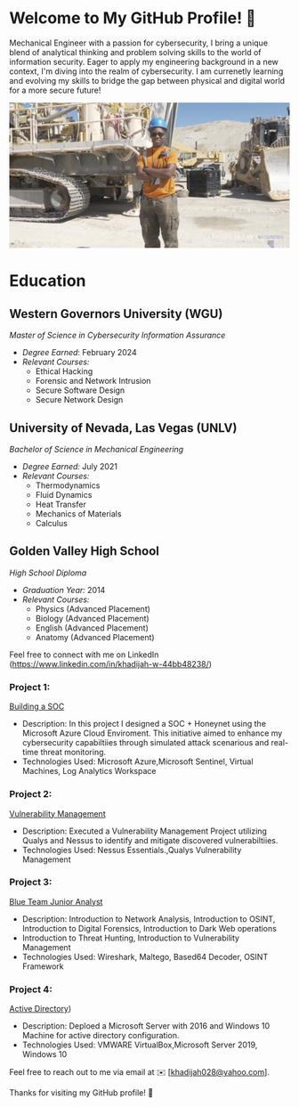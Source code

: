 # Welcome to My GitHub Profile! 👋

Mechanical Engineer with a passion for cybersecurity, I bring a unique blend of analytical thinking and problem solving skills to the world of information security. Eager to apply my engineering background in a new context, I'm diving into the realm of cybersecurity. I am currenetly learning  and evolving my skills to bridge the gap between physical and digital world for a more secure future!

<p align="center">
  <img src="https://github.com/Flash028/Flash028/blob/1fbe927448354f78c777b7195a4d91a745ed6a82/IMG_2025.jpg" alt="Profile Image" width="650">
</p>

# Education
## Western Governors University (WGU)
*Master of Science in Cybersecurity Information Assurance*
- *Degree Earned*: February 2024
- *Relevant Courses:*
  - Ethical Hacking
  - Forensic and Network Intrusion
  - Secure Software Design
  - Secure Network Design


## University of Nevada, Las Vegas (UNLV)
*Bachelor of Science in Mechanical Engineering*
- *Degree Earned:* July 2021
- *Relevant Courses:*
  - Thermodynamics
  - Fluid Dynamics
  - Heat Transfer
  - Mechanics of Materials
  - Calculus


## Golden Valley High School
*High School Diploma*
- *Graduation Year:* 2014
- *Relevant Courses:*
  - Physics (Advanced Placement)
  - Biology (Advanced Placement)
  - English (Advanced Placement)
  - Anatomy (Advanced Placement)

Feel free to connect with me on LinkedIn
(https://www.linkedin.com/in/khadijah-w-44bb48238/)
### Project 1: 
[Building a SOC](https://github.com/Flash028/Flash028/blob/main/BUILDING%20A%20SOC/building-a-soc.md)
- Description: In this project I designed a SOC + Honeynet using the Microsoft Azure Cloud Enviroment. This initiative aimed to enhance my cybersecurity capabiltiies through simulated attack scenarious and real-time threat monitoring.
- Technologies Used: Microsoft Azure,Microsoft Sentinel, Virtual Machines, Log Analytics Workspace


### Project 2: 
[Vulnerability Management](https://github.com/Flash028/Flash028/blob/main/Vulnerability%20Assessment/Vulnerability.Assessment.md)
- Description: Executed a Vulnerability Management Project utilizing Qualys and Nessus to identify and mitigate discovered vulnerabiltiies.
- Technologies Used: Nessus Essentials.,Qualys Vulnerability Management

### Project 3: 
[Blue Team Junior Analyst](https://github.com/khadijahW/Flash028/blob/main/Blue%20Team%20Junior%20Analyst/SBT.md)
- Description: Introduction to Network Analysis, Introduction to OSINT, Introduction to Digital Forensics, Introduction to Dark Web operations
- Introduction to Threat Hunting, Introduction to Vulnerability Management
- Technologies Used: Wireshark, Maltego, Based64 Decoder, OSINT Framework

### Project 4: 
[Active Directory](https://github.com/khadijahW/Flash028/blob/main/Active%20Directory.md))
- Description: Deploed a Microsoft Server with 2016 and Windows 10 Machine for active directory configuration.
- Technologies Used: VMWARE VirtualBox,Microsoft Server 2019, Windows 10





Feel free to reach out to me via email at ✉️ [khadijah028@yahoo.com].

Thanks for visiting my GitHub profile! 🚀

